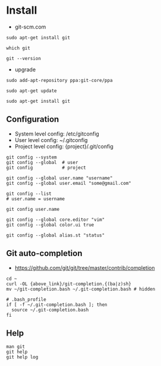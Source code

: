 # Install

- git-scm.com

```shell
sudo apt-get install git

which git

git --version
```

- upgrade

```shell
sudo add-apt-repository ppa:git-core/ppa

sudo apt-get update

sudo apt-get install git
```

## Configuration

- System  level config: /etc/gitconfig
- User    level config: ~/.gitconfig
- Project level config: {project}/.git/config

```shell
git config --system
git config --global  # user
git config           # project
```

```shell
git config --global user.name "username"
git config --global user.email "some@gmail.com"

git config --list
# user.name = username

git config user.name

git config --global core.editor "vim"
git config --global color.ui true

git config --global alias.st "status"
```

## Git auto-completion

- https://github.com/git/git/tree/master/contrib/completion

```shell
cd ~
curl -OL {above_link}/git-completion.{(ba|z)sh}
mv ~/git-completion.bash ~/.git-completion.bash # hidden
```

```shell
# .bash_profile
if [ -f ~/.git-completion.bash ]; then
  source ~/.git-completion.bash
fi
```

## Help

```shell
man git
git help
git help log
```
